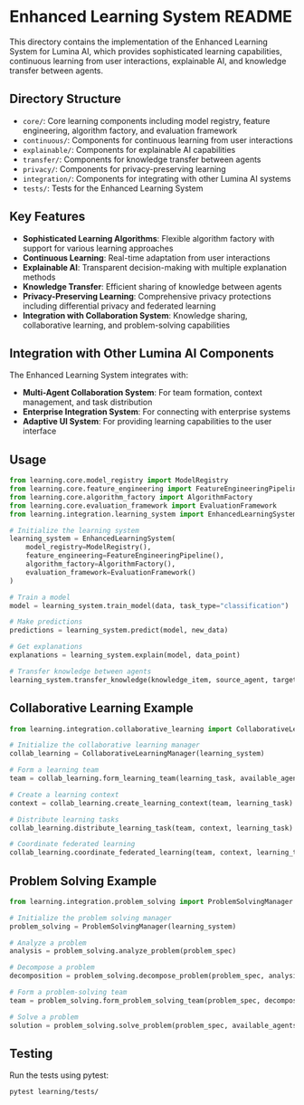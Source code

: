 # Enhanced Learning System README

This directory contains the implementation of the Enhanced Learning System for Lumina AI, which provides sophisticated learning capabilities, continuous learning from user interactions, explainable AI, and knowledge transfer between agents.

## Directory Structure

- `core/`: Core learning components including model registry, feature engineering, algorithm factory, and evaluation framework
- `continuous/`: Components for continuous learning from user interactions
- `explainable/`: Components for explainable AI capabilities
- `transfer/`: Components for knowledge transfer between agents
- `privacy/`: Components for privacy-preserving learning
- `integration/`: Components for integrating with other Lumina AI systems
- `tests/`: Tests for the Enhanced Learning System

## Key Features

- **Sophisticated Learning Algorithms**: Flexible algorithm factory with support for various learning approaches
- **Continuous Learning**: Real-time adaptation from user interactions
- **Explainable AI**: Transparent decision-making with multiple explanation methods
- **Knowledge Transfer**: Efficient sharing of knowledge between agents
- **Privacy-Preserving Learning**: Comprehensive privacy protections including differential privacy and federated learning
- **Integration with Collaboration System**: Knowledge sharing, collaborative learning, and problem-solving capabilities

## Integration with Other Lumina AI Components

The Enhanced Learning System integrates with:

- **Multi-Agent Collaboration System**: For team formation, context management, and task distribution
- **Enterprise Integration System**: For connecting with enterprise systems
- **Adaptive UI System**: For providing learning capabilities to the user interface

## Usage

```python
from learning.core.model_registry import ModelRegistry
from learning.core.feature_engineering import FeatureEngineeringPipeline
from learning.core.algorithm_factory import AlgorithmFactory
from learning.core.evaluation_framework import EvaluationFramework
from learning.integration.learning_system import EnhancedLearningSystem

# Initialize the learning system
learning_system = EnhancedLearningSystem(
    model_registry=ModelRegistry(),
    feature_engineering=FeatureEngineeringPipeline(),
    algorithm_factory=AlgorithmFactory(),
    evaluation_framework=EvaluationFramework()
)

# Train a model
model = learning_system.train_model(data, task_type="classification")

# Make predictions
predictions = learning_system.predict(model, new_data)

# Get explanations
explanations = learning_system.explain(model, data_point)

# Transfer knowledge between agents
learning_system.transfer_knowledge(knowledge_item, source_agent, target_agent)
```

## Collaborative Learning Example

```python
from learning.integration.collaborative_learning import CollaborativeLearningManager

# Initialize the collaborative learning manager
collab_learning = CollaborativeLearningManager(learning_system)

# Form a learning team
team = collab_learning.form_learning_team(learning_task, available_agents)

# Create a learning context
context = collab_learning.create_learning_context(team, learning_task)

# Distribute learning tasks
collab_learning.distribute_learning_task(team, context, learning_task)

# Coordinate federated learning
collab_learning.coordinate_federated_learning(team, context, learning_task, federation_config)
```

## Problem Solving Example

```python
from learning.integration.problem_solving import ProblemSolvingManager

# Initialize the problem solving manager
problem_solving = ProblemSolvingManager(learning_system)

# Analyze a problem
analysis = problem_solving.analyze_problem(problem_spec)

# Decompose a problem
decomposition = problem_solving.decompose_problem(problem_spec, analysis)

# Form a problem-solving team
team = problem_solving.form_problem_solving_team(problem_spec, decomposition, available_agents)

# Solve a problem
solution = problem_solving.solve_problem(problem_spec, available_agents)
```

## Testing

Run the tests using pytest:

```bash
pytest learning/tests/
```
